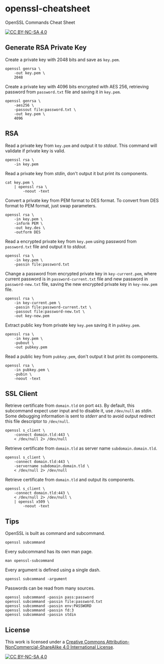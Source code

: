 # openssl-cheatsheet

OpenSSL Commands Cheat Sheet

[![CC BY-NC-SA 4.0][cc-by-nc-sa-shield]][cc-by-nc-sa]

## Generate RSA Private Key

Create a private key with 2048 bits and save as `key.pem`.

```
openssl genrsa \
    -out key.pem \
    2048
```

Create a private key with 4096 bits encrypted with AES 256, retrieving password
from `password.txt` file and saving it in `key.pem`.

```
openssl genrsa \
    -aes256 \
    -passout file:password.txt \
    -out key.pem \
    4096
```

## RSA

Read a private key from `key.pem` and output it to _stdout_. This command will
validate if private key is valid.

```
openssl rsa \
    -in key.pem
```

Read a private key from _stdin_, don't output it but print its components.

```
cat key.pem \
    | openssl rsa \
        -noout -text
```

Convert a private key from PEM format to DES format. To convert from DES format
to PEM format, just swap parameters.

```
openssl rsa \
    -in key.pem \
    -inform PEM \
    -out key.des \
    -outform DES
```

Read a encrypted private key from `key.pem` using password from `password.txt`
file and output it to _stdout_.

```
openssl rsa \
    -in key.pem \
    -passin file:password.txt
```

Change a password from encrypted private key in `key-current.pem`, where current
password is in `password-current.txt` file and new password in
`password-new.txt` file, saving the new encrypted private key in `key-new.pem`
file.

```
openssl rsa \
    -in key-current.pem \
    -passin file:password-current.txt \
    -passout file:password-new.txt \
    -out key-new.pem
```

Extract public key from private key `key.pem` saving it in `pubkey.pem`.

```
openssl rsa \
    -in key.pem \
    -pubout \
    -out pubkey.pem
```

Read a public key from `pubkey.pem`, don't output it but print its components.

```
openssl rsa \
    -in pubkey.pem \
    -pubin \
    -noout -text
```

## SSL Client

Retrieve certificate from `domain.tld` on port `443`. By default, this
subcommand expect user input and to disable it, use `/dev/null` as _stdin_. Some
debugging information is sent to _stderr_ and to avoid output redirect this file
descriptor to `/dev/null`.

```
openssl s_client \
    -connect domain.tld:443 \
    < /dev/null 2> /dev/null
```

Retrieve certificate from `domain.tld` as server name `subdomain.domain.tld`.

```
openssl s_client \
    -connect domain.tld:443 \
    -servername subdomain.domain.tld \
    < /dev/null 2> /dev/null
```

Retrieve certificate from `domain.tld` and output its components.

```
openssl s_client \
    -connect domain.tld:443 \
    < /dev/null 2> /dev/null \
    | openssl x509 \
        -noout -text
```

## Tips

OpenSSL is built as command and subcommand.

```
openssl subcommand
```

Every subcommand has its own man page.

```
man openssl-subcommand
```

Every argument is defined using a single dash.

```
openssl subcommand -argument
```

Passwords can be read from many sources.

```
openssl subcommand -passin pass:password
openssl subcommand -passin file:password.txt
openssl subcommand -passin env:PASSWORD
openssl subcommand -passin fd:3
openssl subcommand -passin stdin
```

## License

This work is licensed under a
[Creative Commons Attribution-NonCommercial-ShareAlike 4.0 International License][cc-by-nc-sa].

[![CC BY-NC-SA 4.0][cc-by-nc-sa-image]][cc-by-nc-sa]

[cc-by-nc-sa]: http://creativecommons.org/licenses/by-nc-sa/4.0/
[cc-by-nc-sa-image]: https://licensebuttons.net/l/by-nc-sa/4.0/88x31.png
[cc-by-nc-sa-shield]: https://img.shields.io/badge/License-CC%20BY--NC--SA%204.0-lightgrey.svg
